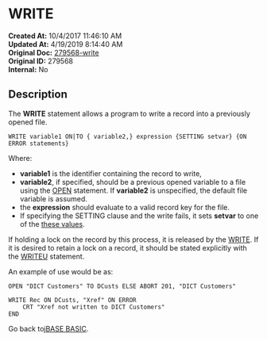 # WRITE

**Created At:** 10/4/2017 11:46:10 AM  
**Updated At:** 4/19/2019 8:14:40 AM  
**Original Doc:** [279568-write](https://docs.jbase.com/36868-jbase-basic/279568-write)  
**Original ID:** 279568  
**Internal:** No  

## Description

The **WRITE** statement allows a program to write a record into a previously opened file.

```
WRITE variable1 ON|TO { variable2,} expression {SETTING setvar} {ON ERROR statements}
```

Where:

- **variable1** is the identifier containing the record to write,
- **variable2**, if specified, should be a previous opened variable to a file using the [OPEN](./../open) statement. If **variable2** is unspecified, the default file variable is assumed.
- the **expression** should evaluate to a valid record key for the file.
- If specifying the SETTING clause and the write fails, it sets **setvar** to one of the [these values](./../incremental-file-errors).

If holding a lock on the record by this process, it is released by the [WRITE](./.). If it is desired to retain a lock on a record, it should be stated explicitly with the [WRITEU](./../writeu) statement.

An example of use would be as:

```
OPEN "DICT Customers" TO DCusts ELSE ABORT 201, "DICT Customers"

WRITE Rec ON DCusts, "Xref" ON ERROR
    CRT "Xref not written to DICT Customers"
END
```

Go back to[jBASE BASIC](./../jbase-basic-programmers-reference-guide).

